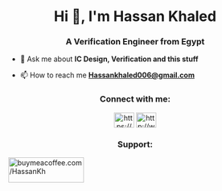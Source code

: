 <h1 align="center">Hi 👋, I'm Hassan Khaled</h1>
<h3 align="center">A Verification Engineer from Egypt</h3>

- 💬 Ask me about **IC Design, Verification and this stuff**

- 📫 How to reach me **Hassankhaled006@gmail.com**

<h3 align="center">Connect with me:</h3>
<p align="center">
<a href="https://www.linkedin.com/in/hassan-khaled-898359219" target="blank"><img align="center" src="https://raw.githubusercontent.com/rahuldkjain/github-profile-readme-generator/master/src/images/icons/Social/linked-in-alt.svg" alt="https://www.linkedin.com/in/hassan-khaled-898359219" height="30" width="40" /></a>
<a href="http://www.youtube.com/@Hassan_khaled" target="blank"><img align="center" src="https://raw.githubusercontent.com/rahuldkjain/github-profile-readme-generator/master/src/images/icons/Social/youtube.svg" alt="http://www.youtube.com/@hassan_khaled" height="30" width="40" /></a></p>


<h3 align="center">Support:</h3>
<p><a href="https://buymeacoffee.com/hassankh"> <img align="center" src="https://cdn.buymeacoffee.com/buttons/v2/default-blue.png" height="50" width="150" alt="buymeacoffee.com/HassanKh" /></a></p><br><br>
